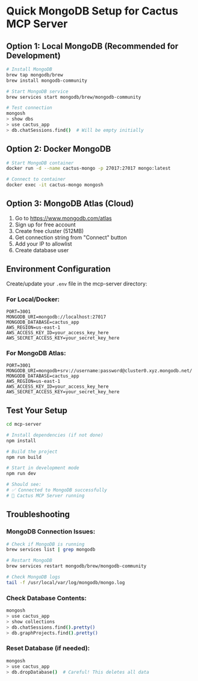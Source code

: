 # Quick MongoDB Setup for Cactus MCP Server

## Option 1: Local MongoDB (Recommended for Development)
```bash
# Install MongoDB
brew tap mongodb/brew
brew install mongodb-community

# Start MongoDB service
brew services start mongodb/brew/mongodb-community

# Test connection
mongosh
> show dbs
> use cactus_app
> db.chatSessions.find()  # Will be empty initially
```

## Option 2: Docker MongoDB
```bash
# Start MongoDB container
docker run -d --name cactus-mongo -p 27017:27017 mongo:latest

# Connect to container
docker exec -it cactus-mongo mongosh
```

## Option 3: MongoDB Atlas (Cloud)
1. Go to https://www.mongodb.com/atlas
2. Sign up for free account
3. Create free cluster (512MB)
4. Get connection string from "Connect" button
5. Add your IP to allowlist
6. Create database user

## Environment Configuration

Create/update your `.env` file in the mcp-server directory:

### For Local/Docker:
```env
PORT=3001
MONGODB_URI=mongodb://localhost:27017
MONGODB_DATABASE=cactus_app
AWS_REGION=us-east-1
AWS_ACCESS_KEY_ID=your_access_key_here
AWS_SECRET_ACCESS_KEY=your_secret_key_here
```

### For MongoDB Atlas:
```env
PORT=3001
MONGODB_URI=mongodb+srv://username:password@cluster0.xyz.mongodb.net/
MONGODB_DATABASE=cactus_app
AWS_REGION=us-east-1
AWS_ACCESS_KEY_ID=your_access_key_here
AWS_SECRET_ACCESS_KEY=your_secret_key_here
```

## Test Your Setup

```bash
cd mcp-server

# Install dependencies (if not done)
npm install

# Build the project
npm run build

# Start in development mode
npm run dev

# Should see:
# ✅ Connected to MongoDB successfully
# 🚀 Cactus MCP Server running
```

## Troubleshooting

### MongoDB Connection Issues:
```bash
# Check if MongoDB is running
brew services list | grep mongodb

# Restart MongoDB
brew services restart mongodb/brew/mongodb-community

# Check MongoDB logs
tail -f /usr/local/var/log/mongodb/mongo.log
```

### Check Database Contents:
```bash
mongosh
> use cactus_app
> show collections
> db.chatSessions.find().pretty()
> db.graphProjects.find().pretty()
```

### Reset Database (if needed):
```bash
mongosh
> use cactus_app
> db.dropDatabase()  # Careful! This deletes all data
```

